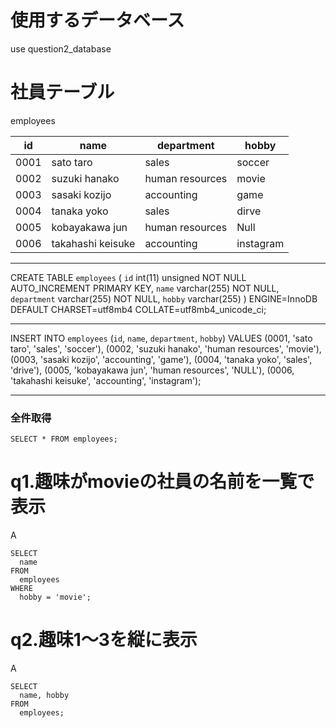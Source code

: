 # 使用するデータベース
use question2_database

# 社員テーブル
employees

| id   | name                | department      | hobby     |
| ---- | ----                | ----            | ----      |
| 0001 | sato taro           | sales           | soccer    |
| 0002 | suzuki hanako       | human resources | movie     |
| 0003 | sasaki kozijo       | accounting      | game      |
| 0004 | tanaka yoko         | sales           | dirve     |
| 0005 | kobayakawa jun      | human resources | Null      |
| 0006 | takahashi keisuke   | accounting      | instagram |

------------------------------------------------
CREATE TABLE `employees` (
  `id` int(11) unsigned NOT NULL AUTO_INCREMENT PRIMARY KEY,
  `name` varchar(255) NOT NULL,
  `department` varchar(255) NOT NULL,
  `hobby` varchar(255)
) ENGINE=InnoDB DEFAULT CHARSET=utf8mb4 COLLATE=utf8mb4_unicode_ci;

------------------------------------------------

INSERT INTO `employees` (`id`, `name`, `department`, `hobby`)
VALUES
  (0001, 'sato taro', 'sales', 'soccer'),
  (0002, 'suzuki hanako', 'human resources', 'movie'),
  (0003, 'sasaki kozijo', 'accounting', 'game'),
  (0004, 'tanaka yoko', 'sales', 'drive'),
  (0005, 'kobayakawa jun', 'human resources', 'NULL'),
  (0006, 'takahashi keisuke', 'accounting', 'instagram');

------------------------------------------------

### 全件取得
```
SELECT * FROM employees;
```

# q1.趣味がmovieの社員の名前を一覧で表示

A
```
SELECT
  name
FROM
  employees
WHERE
  hobby = 'movie';
```

# q2.趣味1～3を縦に表示

A
```
SELECT
  name, hobby
FROM
  employees;
```